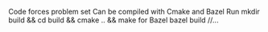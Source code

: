 Code forces problem set
Can be compiled with Cmake and Bazel
Run mkdir build && cd build && cmake .. && make
for Bazel 
bazel build //...

